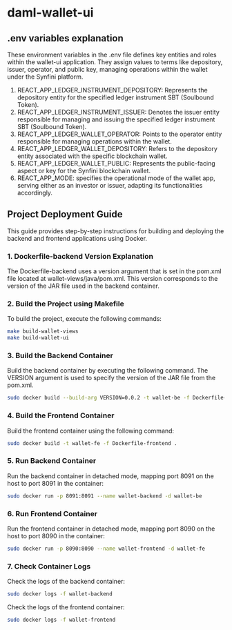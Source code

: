 # daml-wallet-ui

## .env variables explanation

These environment variables in the .env file defines key entities and roles within the wallet-ui application. They assign values to terms like depository, issuer, operator, and public key, managing operations within the wallet under the Synfini platform.   

1. REACT_APP_LEDGER_INSTRUMENT_DEPOSITORY: Represents the depository entity for the specified ledger instrument SBT (Soulbound Token).
1. REACT_APP_LEDGER_INSTRUMENT_ISSUER: Denotes the issuer entity responsible for managing and issuing the specified ledger instrument SBT (Soulbound Token).
1. REACT_APP_LEDGER_WALLET_OPERATOR: Points to the operator entity responsible for managing operations within the wallet.
1. REACT_APP_LEDGER_WALLET_DEPOSITORY: Refers to the depository entity associated with the specific blockchain wallet.
1. REACT_APP_LEDGER_WALLET_PUBLIC: Represents the public-facing aspect or key for the Synfini blockchain wallet.
1. REACT_APP_MODE: specifies the operational mode of the wallet app, serving either as an investor or issuer, adapting its functionalities accordingly.

## Project Deployment Guide
This guide provides step-by-step instructions for building and deploying the backend and frontend applications using Docker.


### 1. Dockerfile-backend Version Explanation
The Dockerfile-backend uses a version argument that is set in the pom.xml file located at wallet-views/java/pom.xml. This version corresponds to the version of the JAR file used in the backend container.

### 2. Build the Project using Makefile
To build the project, execute the following commands:

``` bash
make build-wallet-views
make build-wallet-ui
```

### 3. Build the Backend Container
Build the backend container by executing the following command. The VERSION argument is used to specify the version of the JAR file from the pom.xml.

```bash
sudo docker build --build-arg VERSION=0.0.2 -t wallet-be -f Dockerfile-backend .
```
### 4. Build the Frontend Container
Build the frontend container using the following command:

```bash
sudo docker build -t wallet-fe -f Dockerfile-frontend .
```

### 5. Run Backend Container
Run the backend container in detached mode, mapping port 8091 on the host to port 8091 in the container:

```bash
sudo docker run -p 8091:8091 --name wallet-backend -d wallet-be
```

### 6. Run Frontend Container
Run the frontend container in detached mode, mapping port 8090 on the host to port 8090 in the container:

```bash
sudo docker run -p 8090:8090 --name wallet-frontend -d wallet-fe
```

### 7. Check Container Logs
Check the logs of the backend container:

```bash
sudo docker logs -f wallet-backend
```

Check the logs of the frontend container:

```bash
sudo docker logs -f wallet-frontend
```